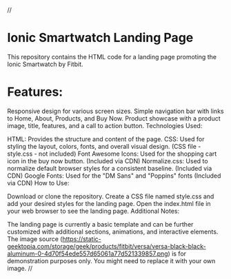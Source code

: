 //
# Ionic Smartwatch Landing Page
This repository contains the HTML code for a landing page promoting the Ionic Smartwatch by Fitbit.

# Features:

Responsive design for various screen sizes.
Simple navigation bar with links to Home, About, Products, and Buy Now.
Product showcase with a product image, title, features, and a call to action button.
Technologies Used:

HTML: Provides the structure and content of the page.
CSS: Used for styling the layout, colors, fonts, and overall visual design. (CSS file - style.css - not included)
Font Awesome Icons: Used for the shopping cart icon in the buy now button. (Included via CDN)
Normalize.css: Used to normalize default browser styles for a consistent baseline. (Included via CDN)
Google Fonts: Used for the "DM Sans" and "Poppins" fonts (Included via CDN)
How to Use:

Download or clone the repository.
Create a CSS file named style.css and add your desired styles for the landing page.
Open the index.html file in your web browser to see the landing page.
Additional Notes:

The landing page is currently a basic template and can be further customized with additional sections, animations, and interactive elements.
The image source (https://static-geektopia.com/storage/geek/products/fitbit/versa/versa-black-black-aluminum-0-4d70f54ede557d65061a77d521339857.png) is for demonstration purposes only. You might need to replace it with your own image.
//
